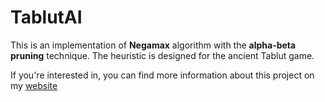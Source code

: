 # TablutAI
This is an implementation of **Negamax** algorithm with the **alpha-beta pruning** technique.
The heuristic is designed for the ancient Tablut game.

If you're interested in, you can find more information about this project on my [website](https://eleonoramisino.altervista.org/tablut-ai/)



